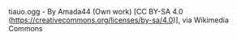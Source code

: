 tiauo.ogg - By Amada44 (Own work) [CC BY-SA 4.0 (https://creativecommons.org/licenses/by-sa/4.0)], via Wikimedia Commons
